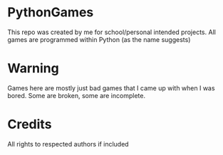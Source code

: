 # PythonGames
This repo was created by me for school/personal intended projects. All games are programmed within Python (as the name suggests)

# Warning
Games here are mostly just bad games that I came up with when I was bored. Some are broken, some are incomplete.

# Credits
All rights to respected authors if included

